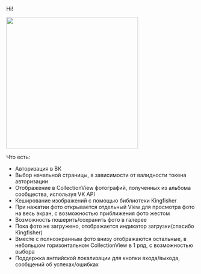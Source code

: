 Hi!

<img src="https://user-images.githubusercontent.com/5585699/137859588-6dbdd6df-109b-48f2-bd86-2f8454b6be77.png" height="350">

Что есть:
* Авторизация в ВК
* Выбор начальной страницы, в зависимости от валидности токена авторизации
* Отображение в CollectionView фотографий, полученных из альбома сообщества, используя VK API
* Кеширование изображений с помощью библиотеки Kingfisher
* При нажатии фото открывается отдельный View для просмотра фото на весь экран, с возможностью приближения фото жестом
* Возможность пошерить/сохранить фото в галерее
* Пока фото не загружено, отображается индикатор загрузки(спасибо Kingfisher)
* Вместе с полноэкранным фото внизу отображаются остальные, в небольшом горизонтальном CollectionView в 1 ряд, с возможностью выбора
* Поддержка английской локализации для кнопки входа/выхода, сообщений об успехах/ошибках
